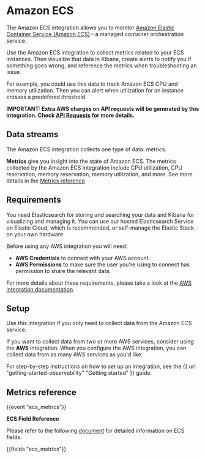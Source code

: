 # Amazon ECS

The Amazon ECS integration allows you to monitor [Amazon Elastic Container Service (Amazon ECS)](https://aws.amazon.com/ecs/)—a managed container orchestration service.

Use the Amazon ECS integration to collect metrics related to your ECS instances. Then visualize that data in Kibana, create alerts to notify you if something goes wrong, and reference the metrics when troubleshooting an issue.

For example, you could use this data to track Amazon ECS CPU and memory utilization. Then you can alert when utilization for an instance crosses a predefined threshold.

**IMPORTANT: Extra AWS charges on API requests will be generated by this integration. Check [API Requests](#apirequests) for more details.**

## Data streams

The Amazon ECS integration collects one type of data: metrics.

**Metrics** give you insight into the state of Amazon ECS.
The metrics collected by the Amazon ECS integration include CPU utilization, CPU reservation, memory reservation, memory utilization, and more. See more details in the [Metrics reference](#metrics-reference)

## Requirements

You need Elasticsearch for storing and searching your data and Kibana for visualizing and managing it.
You can use our hosted Elasticsearch Service on Elastic Cloud, which is recommended, or self-manage the Elastic Stack on your own hardware.

Before using any AWS integration you will need:

* **AWS Credentials** to connect with your AWS account.
* **AWS Permissions** to make sure the user you're using to connect has permission to share the relevant data.

For more details about these requirements, please take a look at the [AWS integration documentation](https://docs.elastic.co/integrations/aws#requirements).

## Setup

Use this integration if you only need to collect data from the Amazon ECS service.

If you want to collect data from two or more AWS services, consider using the **AWS** integration.
When you configure the AWS integration, you can collect data from as many AWS services as you'd like.

For step-by-step instructions on how to set up an integration, see the
{{ url "getting-started-observability" "Getting started" }} guide.

## Metrics reference

{{event "ecs_metrics"}}

**ECS Field Reference**

Please refer to the following [document](https://www.elastic.co/guide/en/ecs/current/ecs-field-reference.html) for detailed information on ECS fields.

{{fields "ecs_metrics"}}